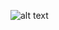 ![alt text](https://github.com/Mika-Otter/banner/blob/main/ezgif.com-crop(2).gif](https://github.com/Mika-Otter/banner/blob/main/Capture%20d'%C3%A9cran%202024-02-14%20204520.png)https://github.com/Mika-Otter/banner/blob/main/Capture%20d'%C3%A9cran%202024-02-14%20204520.png](https://github.com/Mika-Otter/banner/blob/4b1b0f5b22aea06a4566d1f552e326dd2d4dc301/Capture%20d'%C3%A9cran%202024-02-14%20204520.png)https://github.com/Mika-Otter/banner/blob/4b1b0f5b22aea06a4566d1f552e326dd2d4dc301/Capture%20d'%C3%A9cran%202024-02-14%20204520.png?raw=true)
